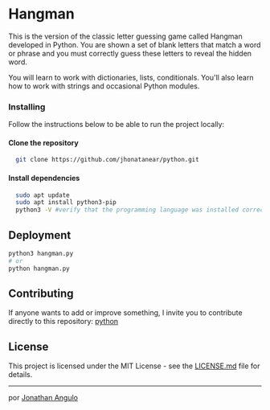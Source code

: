 # Hangman

This is the version of the classic letter guessing game called Hangman developed in Python. You are shown a set of blank letters that match a word or phrase and you must correctly guess these letters to reveal the hidden word.

You will learn to work with dictionaries, lists, conditionals. You'll also learn how to work with strings and occasional Python modules.

### Installing

Follow the instructions below to be able to run the project locally:

#### Clone the repository
```bash
  git clone https://github.com/jhonatanear/python.git
```

#### Install dependencies
```bash
  sudo apt update
  sudo apt install python3-pip
  python3 -V #verify that the programming language was installed correctly
```

## Deployment
```bash
python3 hangman.py 
# or 
python hangman.py
```

## Contributing

If anyone wants to add or improve something, I invite you to contribute directly to this repository: [python](https://github.com/jhonatanear/python/)

## License 

This project is licensed under the MIT License - see the [LICENSE.md](https://github.com/jhonatanear/python/LICENSE.md) file for details.

---
por [Jonathan Angulo](https://github.com/jhonatanear) 